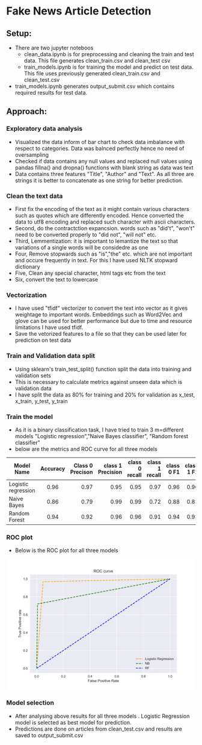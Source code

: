 # Fake News Article Detection

## Setup:
  * There are two jupyter noteboos
    - clean_data.ipynb is for preprocessing and cleaning the train and test data. This file generates clean_train.csv and clean_test csv
    - train_models.ipynb is for training the model and predict on test data. This file uses previously generated clean_train.csv and clean_test.csv
  * train_models.ipynb generates output_submit.csv which contains required results for test data.

## Approach:
### Exploratory data analysis
  - Visualized the data inform of bar chart to check data imbalance with respect to categories. Data was balnced perfectly hence no need of oversampling
  - Checked if data contains any null values and replaced null values using pandas fillna() and dropna() functions with blank string as data was text
  - Data contains three features "Title", "Author" and "Text". As all three are strings it is better to concatenate as one string for better prediction.
### Clean the text data
  - First fix the encoding of the text as it might contain various characters such as quotes which are differently encoded. Hence converted the data to utf8 encoding and replaced such character with ascii characters.
  - Second, do the contractction expancsion. words such as "did't", "won't" need to be converted properly to "did not", "will not" etc.
  - Third, Lemmentization: it is important to lemantize the text so that variations of a single words will be considedre as one
  - Four, Remove stopwards such as "is","the" etc. which are not important and occure frequently in text. For this I have used NLTK stopward dictionary
  - Five, Clean any special character, html tags etc from the text
  - Six, convert the text to lowercase
### Vectorization
  - I have used "tfidf" vectorizer to convert the text into vector as it gives weightage to important words. Embeddings such as Word2Vec and glove can be used for better performance but due to time and resource limitations I have used tfidf.
  - Save the vetorized features to a file so that they can be used later for prediction on test data
### Train and Validation data split
  - Using sklearn's train_test_split() function split the data into training and validation sets
  - This is necessary to calculate metrics against unseen data which is validation data
  - I have split the data as 80% for training and 20% for validation as x_test, x_train, y_test, y_train
### Train the model
  - As it is a binary classification task, I have tried to train 3 m=different models "Logistic regression","Naive Bayes classifier", "Random forest classifier"
  - below are the metrics and ROC curve for all three models
  
| Model Name        | Accuracy           | Class 0 Precison  | class 1 Precision | class 0 recall | class 1 recall | class 0 F1 | class 1 F1 |
| ------------- |:-------------:| -----:| ----: |----: | ----: | -----: | -----: |
| Logistic regression      | 0.96 |  0.97 | 0.95 | 0.95 | 0.97 | 0.96| 0.96 |
| Naive Bayes     | 0.86      |   0.79 | 0.99 | 0.99 | 0.72 | 0.88 | 0.83 |
| Random Forest | 0.94      |   0.92 | 0.96 | 0.96 | 0.91 | 0.94 |0.93 |

### ROC plot
  - Below is the ROC plot for all three models
  

![alt text](https://github.com/sanket203/ML-repo/blob/main/ROC.png "Logo Title Text 1")

### Model selection
* After analysing above results for all three models . Logistic Regression model is selected as best model for prediction.
* Predictions are done on articles from clean_test.csv and results are saved to output_submit.csv


